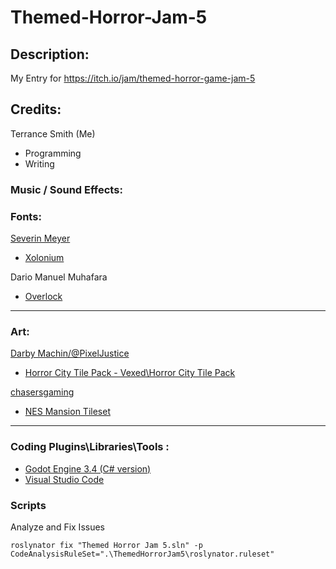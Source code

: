 # Themed-Horror-Jam-5


## Description: 
My Entry for 
https://itch.io/jam/themed-horror-game-jam-5

## Credits:

Terrance Smith (Me)
- Programming
- Writing

### Music / Sound Effects: 

### Fonts:

[Severin Meyer](https://sev.dev/fonts/)
- [Xolonium](https://sev.dev/fonts/xolonium/)

Dario Manuel Muhafara
- [Overlock](https://fonts.google.com/specimen/Overlock)

---

### Art:

[Darby Machin/@PixelJustice](https://malibudarby.itch.io/)
- [Horror City Tile Pack - Vexed\Horror City Tile Pack](https://malibudarby.itch.io/horror-city-tile-pack)

[chasersgaming](https://chasersgaming.itch.io/)
- [NES Mansion Tileset](https://opengameart.org/content/rpg-mansion-tile-set-nes)

---

### Coding Plugins\Libraries\Tools :

- [Godot Engine 3.4 (C# version)](https://godotengine.org/)
- [Visual Studio Code](https://code.visualstudio.com/)


### Scripts
Analyze and Fix Issues
```
roslynator fix "Themed Horror Jam 5.sln" -p CodeAnalysisRuleSet=".\ThemedHorrorJam5\roslynator.ruleset"
```